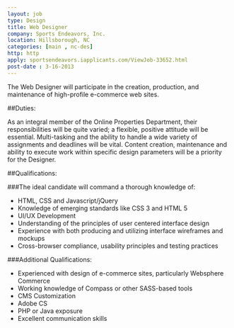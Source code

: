 ```yaml
---
layout: job
type: Design
title: Web Designer
company: Sports Endeavors, Inc.
location: Hillsborough, NC
categories: [main , nc-des]
http: http
apply: sportsendeavors.iapplicants.com/ViewJob-33652.html
post-date : 3-16-2013
---
```


The Web Designer will participate in the creation, production, and maintenance of high-profile e-commerce web sites.

##Duties:	

As an integral member of the Online Properties Department, their responsibilities will be quite varied; a flexible, positive attitude will be essential. Multi-tasking and the ability to handle a wide variety of assignments and deadlines will be vital. Content creation, maintenance and ability to execute work within specific design parameters will be a priority for the Designer.

##Qualifications:	

###The ideal candidate will command a thorough knowledge of:

* HTML, CSS and Javascript/jQuery 
* Knowledge of emerging standards like CSS 3 and HTML 5
* UI/UX Development
* Understanding of the principles of user centered interface design
* Experience with both producing and utilizing interface wireframes and mockups
* Cross-browser compliance, usability principles and testing practices

###Additional Qualifications:

* Experienced with design of e-commerce sites, particularly Websphere Commerce
* Working knowledge of Compass or other SASS-based tools
* CMS Customization
* Adobe CS
* PHP or Java exposure
* Excellent communication skills